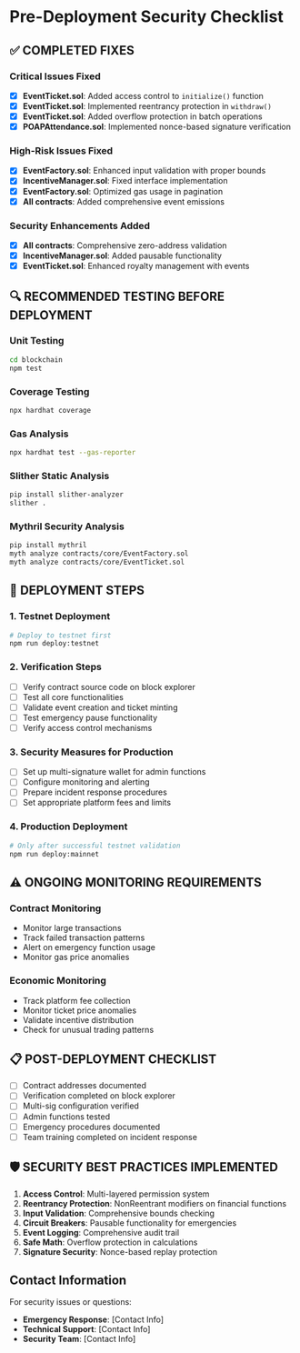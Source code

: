 # Pre-Deployment Security Checklist

## ✅ COMPLETED FIXES

### Critical Issues Fixed
- [x] **EventTicket.sol**: Added access control to `initialize()` function
- [x] **EventTicket.sol**: Implemented reentrancy protection in `withdraw()`
- [x] **EventTicket.sol**: Added overflow protection in batch operations
- [x] **POAPAttendance.sol**: Implemented nonce-based signature verification

### High-Risk Issues Fixed
- [x] **EventFactory.sol**: Enhanced input validation with proper bounds
- [x] **IncentiveManager.sol**: Fixed interface implementation
- [x] **EventFactory.sol**: Optimized gas usage in pagination
- [x] **All contracts**: Added comprehensive event emissions

### Security Enhancements Added
- [x] **All contracts**: Comprehensive zero-address validation
- [x] **IncentiveManager.sol**: Added pausable functionality
- [x] **EventTicket.sol**: Enhanced royalty management with events

## 🔍 RECOMMENDED TESTING BEFORE DEPLOYMENT

### Unit Testing
```bash
cd blockchain
npm test
```

### Coverage Testing
```bash
npx hardhat coverage
```

### Gas Analysis
```bash
npx hardhat test --gas-reporter
```

### Slither Static Analysis
```bash
pip install slither-analyzer
slither .
```

### Mythril Security Analysis
```bash
pip install mythril
myth analyze contracts/core/EventFactory.sol
myth analyze contracts/core/EventTicket.sol
```

## 🚀 DEPLOYMENT STEPS

### 1. Testnet Deployment
```bash
# Deploy to testnet first
npm run deploy:testnet
```

### 2. Verification Steps
- [ ] Verify contract source code on block explorer
- [ ] Test all core functionalities
- [ ] Validate event creation and ticket minting
- [ ] Test emergency pause functionality
- [ ] Verify access control mechanisms

### 3. Security Measures for Production
- [ ] Set up multi-signature wallet for admin functions
- [ ] Configure monitoring and alerting
- [ ] Prepare incident response procedures
- [ ] Set appropriate platform fees and limits

### 4. Production Deployment
```bash
# Only after successful testnet validation
npm run deploy:mainnet
```

## ⚠️ ONGOING MONITORING REQUIREMENTS

### Contract Monitoring
- Monitor large transactions
- Track failed transaction patterns
- Alert on emergency function usage
- Monitor gas price anomalies

### Economic Monitoring
- Track platform fee collection
- Monitor ticket price anomalies
- Validate incentive distribution
- Check for unusual trading patterns

## 📋 POST-DEPLOYMENT CHECKLIST

- [ ] Contract addresses documented
- [ ] Verification completed on block explorer
- [ ] Multi-sig configuration verified
- [ ] Admin functions tested
- [ ] Emergency procedures documented
- [ ] Team training completed on incident response

## 🛡️ SECURITY BEST PRACTICES IMPLEMENTED

1. **Access Control**: Multi-layered permission system
2. **Reentrancy Protection**: NonReentrant modifiers on financial functions
3. **Input Validation**: Comprehensive bounds checking
4. **Circuit Breakers**: Pausable functionality for emergencies
5. **Event Logging**: Comprehensive audit trail
6. **Safe Math**: Overflow protection in calculations
7. **Signature Security**: Nonce-based replay protection

## Contact Information
For security issues or questions:
- **Emergency Response**: [Contact Info]
- **Technical Support**: [Contact Info]
- **Security Team**: [Contact Info]
